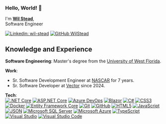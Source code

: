 ### Hello, World! 👋
I'm **[Wil Stead](https://williamstead.com/)**,<br />
Software Engineer

[![Linkedin: wil-stead](https://img.shields.io/badge/-wil--stead-blue?style=flat&logo=Linkedin&logoColor=white&link=https://www.linkedin.com/in/wil-stead/)](https://www.linkedin.com/in/wil-stead/)
[![GitHub WilStead](https://img.shields.io/github/followers/WilStead?label=follow&style=social)](https://github.com/WilStead)

## Knowledge and Experience
**Software Engineering**: Master's degree from the [University of West Florida](https://uwf.edu).

**Work**:
- Sr. Software Development Engineer at [NASCAR](https://nascar.com) for 7 years.
- Sr. Software Developer at [Vector](https://www.vector-us.com/) since 2024.

**Tech**:<br />
[![.NET Core](https://img.shields.io/badge/-.NET--Core-777?style=flat&logo=Microsoft&logoColor=0078D7)](https://docs.microsoft.com/en-us/dotnet/core/)
[![ASP.NET Core](https://img.shields.io/badge/-ASP.NET--Core-999?style=flat&logo=Microsoft&logoColor=0078D7)](https://docs.microsoft.com/en-us/aspnet/core/)
[![Azure DevOps](https://img.shields.io/badge/-Azure_DevOps-777?style=flat&logo=Azure-DevOps&logoColor=0078D7)](https://docs.microsoft.com/en-us/azure/devops/)
[![Blazor](https://img.shields.io/badge/-Blazor-999?style=flat&logo=WebAssembly&logoColor=654FF0)](https://dotnet.microsoft.com/apps/aspnet/web-apps/blazor)
[![C#](https://img.shields.io/badge/-C%23-999?style=flat&logo=Microsoft&logoColor=0078D7)](https://docs.microsoft.com/en-us/dotnet/csharp/)
[![CSS3](https://img.shields.io/badge/-CSS3-777?style=flat&logo=CSS3&logoColor=1572B6)](https://developer.mozilla.org/en-US/docs/Web/CSS)
[![Docker](https://img.shields.io/badge/-Docker-999?style=flat&logo=Docker)](https://www.docker.com)
[![Entity Framework Core](https://img.shields.io/badge/-Entity_Framework_Core-777?style=flat&logo=Microsoft&logoColor=0078D7)](https://docs.microsoft.com/en-us/ef/core/)
[![Git](https://img.shields.io/badge/-Git-999?style=flat&logo=Git)](https://git-scm.com)
[![GitHub](https://img.shields.io/badge/-GitHub-777?style=flat&logo=Github&logoColor=181717)](https://github.com)
[![HTML5](https://img.shields.io/badge/-HTML5-999?style=flat&logo=HTML5)](https://developer.mozilla.org/en-US/docs/Web/HTML)
[![JavaScript](https://img.shields.io/badge/-JavaScript-777?style=flat&logo=Javascript)](https://developer.mozilla.org/en-US/docs/Web/JavaScript)
[![JSON](https://img.shields.io/badge/-JSON-777?style=flat&logo=JSON&logoColor=000000)](https://www.json.org)
[![Microsoft SQL Server](https://img.shields.io/badge/Microsoft_SQL_Server-999?style=flat&logo=Microsoft-SQL-Server&logoColor=CC2927)](https://www.microsoft.com/en-us/sql-server)
[![Microsoft Azure](https://img.shields.io/badge/Microsoft_Azure-999?style=flat&logo=Microsoft-Azure)](https://azure.microsoft.com/)
[![TypeScript](https://img.shields.io/badge/-TypeScript-999?style=flat&logo=Typescript&logoColor=007ACC)](https://www.typescriptlang.org)
[![Visual Studio](https://img.shields.io/badge/-Visual_Studio-999?style=flat&logo=Visual-Studio&logoColor=5C2D91)](https://visualstudio.microsoft.com)
[![Visual Studio Code](https://img.shields.io/badge/-Visual_Studio_Code-777?style=flat&logo=Visual-Studio-Code&logoColor=007ACC)](https://code.visualstudio.com)

<!--
**WilStead/WilStead** is a ✨ _special_ ✨ repository because its `README.md` (this file) appears on your GitHub profile.

Here are some ideas to get you started:

- 🔭 I’m currently working on ...
- 🌱 I’m currently learning ...
- 👯 I’m looking to collaborate on ...
- 🤔 I’m looking for help with ...
- 💬 Ask me about ...
- 📫 How to reach me: ...
- 😄 Pronouns: ...
- ⚡ Fun fact: ...
-->
